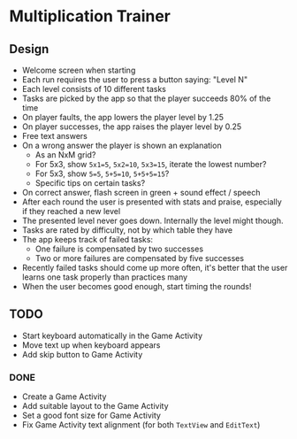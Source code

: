 # Multiplication Trainer

## Design

* Welcome screen when starting
* Each run requires the user to press a button saying: "Level N"
* Each level consists of 10 different tasks
* Tasks are picked by the app so that the player succeeds 80% of the time
* On player faults, the app lowers the player level by 1.25
* On player successes, the app raises the player level by 0.25
* Free text answers
* On a wrong answer the player is shown an explanation
  * As an NxM grid?
  * For 5x3, show `5x1=5`, `5x2=10`, `5x3=15`, iterate the lowest number?
  * For 5x3, show `5=5`, `5+5=10`, `5+5+5=15`?
  * Specific tips on certain tasks?
* On correct answer, flash screen in green + sound effect / speech
* After each round the user is presented with stats and praise, especially if they reached a new level
* The presented level never goes down. Internally the level might though.
* Tasks are rated by difficulty, not by which table they have
* The app keeps track of failed tasks:
  * One failure is compensated by two successes
  * Two or more failures are compensated by five successes
* Recently failed tasks should come up more often, it's better that the user
  learns one task properly than practices many
* When the user becomes good enough, start timing the rounds!

## TODO

* Start keyboard automatically in the Game Activity
* Move text up when keyboard appears
* Add skip button to Game Activity

### DONE

* Create a Game Activity
* Add suitable layout to the Game Activity
* Set a good font size for Game Activity
* Fix Game Activity text alignment (for both `TextView` and `EditText`)
